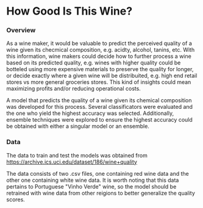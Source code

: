 # How Good Is This Wine?
### Overview
As a wine maker, it would  be valuable to predict the perceived quality of a wine given its checmical composition, e.g. acidty, alcohol, tanins, etc.
With this information, wine makers could decide how to further process a wine based on its predicted quality, e.g. wines with higher quality could be botteled using more expensive materials to preserve the quality for longer, or decide exactly where a given wine will be distribuited, e.g. high end retail stores vs more general groceries stores. This kind of insights could mean maximizing profits and/or reducing operational costs. 


A model that predicts the quality of a wine given its chemical composition was developed for this process. Several classificators were evaluated and the one who yield the highest accuracy was selected. Additionally, ensemble techniques were explored to ensure the highest accuracy could be obtained with either a singular model or an ensemble.

### Data
The data to train and test the models was obtained from https://archive.ics.uci.edu/dataset/186/wine+quality

The data consists of two .csv files, one containing red wine data and the other one containing white wine data. It is worth noting that this data pertains to Portuguese "Vinho Verde" wine, so the model should be retrained with wine data from other reigions to better generalize the quality scores.